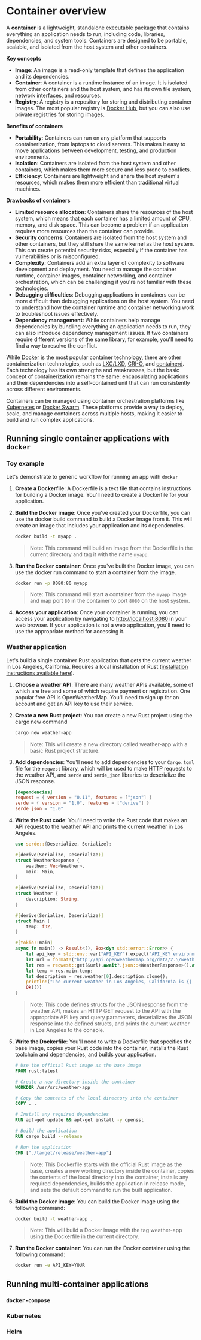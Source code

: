 # Container overview
A **container** is a lightweight, standalone executable package that contains everything an application needs to run, including code, libraries, dependencies, and system tools. Containers are designed to be portable, scalable, and isolated from the host system and other containers.

**Key concepts**
* **Image**: An image is a read-only template that defines the application and its dependencies.
* **Container**: A container is a runtime instance of an image. It is isolated from other containers and the host system, and has its own file system, network interfaces, and resources.
* **Registry**: A registry is a repository for storing and distributing container images. The most popular registry is [Docker Hub](https://hub.docker.com/), but you can also use private registries for storing images.

**Benefits of containers**
* **Portability**: Containers can run on any platform that supports containerization, from laptops to cloud servers. This makes it easy to move applications between development, testing, and production environments.
* **Isolation**: Containers are isolated from the host system and other containers, which makes them more secure and less prone to conflicts.
* **Efficiency**: Containers are lightweight and share the host system's resources, which makes them more efficient than traditional virtual machines.

**Drawbacks of containers**
* **Limited resource allocation**: Containers share the resources of the host system, which means that each container has a limited amount of CPU, memory, and disk space. This can become a problem if an application requires more resources than the container can provide.
* **Security concerns**: Containers are isolated from the host system and other containers, but they still share the same kernel as the host system. This can create potential security risks, especially if the container has vulnerabilities or is misconfigured.
* **Complexity**: Containers add an extra layer of complexity to software development and deployment. You need to manage the container runtime, container images, container networking, and container orchestration, which can be challenging if you're not familiar with these technologies.
* **Debugging difficulties**: Debugging applications in containers can be more difficult than debugging applications on the host system. You need to understand how the container runtime and container networking work to troubleshoot issues effectively.
* **Dependency management**: While containers help manage dependencies by bundling everything an application needs to run, they can also introduce dependency management issues. If two containers require different versions of the same library, for example, you'll need to find a way to resolve the conflict.

While [Docker](https://www.docker.com/) is the most popular container technology, there are other containerization technologies, such as [LXC/LXD](https://linuxcontainers.org/lxd/introduction/), [CRI-O](https://cri-o.io/), and [containerd](https://containerd.io/). Each technology has its own strengths and weaknesses, but the basic concept of containerization remains the same: encapsulating applications and their dependencies into a self-contained unit that can run consistently across different environments. 

Containers can be managed using container orchestration platforms like [Kubernetes](https://kubernetes.io/) or [Docker Swarm](https://docs.docker.com/get-started/swarm-deploy/). These platforms provide a way to deploy, scale, and manage containers across multiple hosts, making it easier to build and run complex applications.




## Running single container applications with `docker`
### Toy example
Let's demonstrate to generic workflow for running an app with `docker`
1. **Create a Dockerfile**: A Dockerfile is a text file that contains instructions for building a Docker image. You'll need to create a Dockerfile for your application.
2. **Build the Docker image**: Once you've created your Dockerfile, you can use the docker build command to build a Docker image from it. This will create an image that includes your application and its dependencies.
    ``` bash
    docker build -t myapp .
    ```
    > Note: This command will build an image from the Dockerfile in the current directory and tag it with the name `myapp`.

3. **Run the Docker container**: Once you've built the Docker image, you can use the docker run command to start a container from the image.
    ``` bash
    docker run -p 8080:80 myapp
    ```
    > Note: This command will start a container from the `myapp` image and map port `80` in the container to port `8080` on the host system.

4. **Access your application**: Once your container is running, you can access your application by navigating to [http://localhost:8080](http://localhost:8080) in your web browser. If your application is not a web application, you'll need to use the appropriate method for accessing it.

### Weather application
Let's build a single container Rust application that gets the current weather in Los Angeles, California. Requires a local installation of Rust ([installation instructions available here](https://www.rust-lang.org/tools/install)).
1. **Choose a weather API**: There are many weather APIs available, some of which are free and some of which require payment or registration. One popular free API is OpenWeatherMap. You'll need to sign up for an account and get an API key to use their service.
1. **Create a new Rust project**: You can create a new Rust project using the cargo new command
    ``` bash
    cargo new weather-app
    ```
   > Note: This will create a new directory called weather-app with a basic Rust project structure.
 
1. **Add dependencies**: You'll need to add dependencies to your `Cargo.toml` file for the `reqwest` library, which will be used to make HTTP requests to the weather API, and `serde` and `serde_json` libraries to deserialize the JSON response.

    ``` toml
    [dependencies]
    reqwest = { version = "0.11", features = ["json"] }
    serde = { version = "1.0", features = ["derive"] }
    serde_json = "1.0"
    ```

1. **Write the Rust code**: You'll need to write the Rust code that makes an API request to the weather API and prints the current weather in Los Angeles.
    ``` rust
    use serde::{Deserialize, Serialize};

    #[derive(Serialize, Deserialize)]
    struct WeatherResponse {
        weather: Vec<Weather>,
        main: Main,
    }

    #[derive(Serialize, Deserialize)]
    struct Weather {
        description: String,
    }

    #[derive(Serialize, Deserialize)]
    struct Main {
        temp: f32,
    }

    #[tokio::main]
    async fn main() -> Result<(), Box<dyn std::error::Error>> {
        let api_key = std::env::var("API_KEY").expect("API_KEY environment variable not set");
        let url = format!("http://api.openweathermap.org/data/2.5/weather?q=Los+Angeles,California&units=imperial&appid={}", api_key);
        let res = reqwest::get(&url).await?.json::<WeatherResponse>().await?;
        let temp = res.main.temp;
        let description = res.weather[0].description.clone();
        println!("The current weather in Los Angeles, California is {} and the temperature is {} degrees Fahrenheit", description, temp);
        Ok(())
    }
    ```
    > Note: This code defines structs for the JSON response from the weather API, makes an HTTP GET request to the API with the appropriate API key and query parameters, deserializes the JSON response into the defined structs, and prints the current weather in Los Angeles to the console.

1. **Write the Dockerfile**: You'll need to write a Dockerfile that specifies the base image, copies your Rust code into the container, installs the Rust toolchain and dependencies, and builds your application.

    ``` dockerfile
    # Use the official Rust image as the base image
    FROM rust:latest

    # Create a new directory inside the container
    WORKDIR /usr/src/weather-app

    # Copy the contents of the local directory into the container
    COPY . .

    # Install any required dependencies
    RUN apt-get update && apt-get install -y openssl

    # Build the application
    RUN cargo build --release

    # Run the application
    CMD ["./target/release/weather-app"]
    ```
    > Note: This Dockerfile starts with the official Rust image as the base, creates a new working directory inside the container, copies the contents of the local directory into the container, installs any required dependencies, builds the application in release mode, and sets the default command to run the built application.

1. **Build the Docker image**: You can build the Docker image using the following command:

    ``` bash
    docker build -t weather-app .
    ```
    > Note: This will build a Docker image with the tag weather-app using the Dockerfile in the current directory.


1. **Run the Docker container**: You can run the Docker container using the following command:
    ``` bash
    docker run -e API_KEY=YOUR
    ```






## Running multi-container applications
### `docker-compose`
### Kubernetes
### Helm
